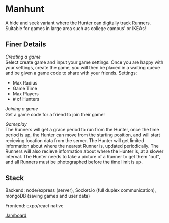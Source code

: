 # Manhunt
A hide and seek variant where the Hunter can digitally track Runners. Suitable for games in large area such as college campus' or IKEAs!

## Finer Details

*Creating a game*  
Select create game and input your game settings. Once you are happy with your settings, create the game, you will then be placed in a
waiting queue and be given a game code to share with your friends.
Settings: 
* Max Radius
* Game Time
* Max Players
* \# of Hunters

*Joining a game*  
Get a game code for a friend to join their game!

*Gameplay*  
The Runners will get a grace period to run from the Hunter, once the time period is up, the Hunter can move from the starting position,
and will start recieving location data from the server. The Hunter will get limited information about where the nearest Runner is, updated
periodically. The Runners will also recieve information about where the Hunter is, at a slower interval. The Hunter needs to take a picture
of a Runner to get them "out", and all Runners must be photographed before the time limit is up.

## Stack

Backend: 
node/express (server), Socket.io (full duplex communication), mongoDB (saving games and user data)

Frontend:
expo/react native

<a href='https://jamboard.google.com/d/1sb4QMX9r4g4-6h80OtIz6TV5eNWyPztaeuTQXJQWV_E/edit?usp=sharing' target='_blank'>Jamboard</a>
